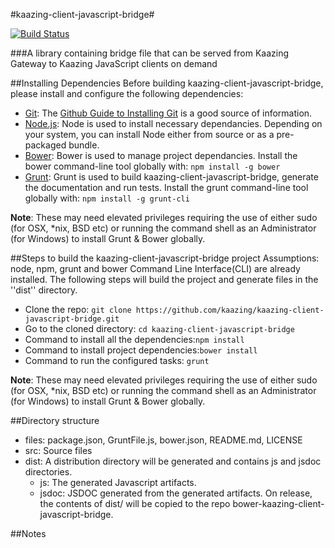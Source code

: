 #kaazing-client-javascript-bridge#

[![Build Status][build-status-image]][build-status]

[build-status-image]: https://travis-ci.org/kaazing/kaazing-client-javascript-bridge.svg?branch=develop
[build-status]: https://travis-ci.org/kaazing/kaazing-client-javascript-bridge

###A library containing bridge file that can be served from Kaazing Gateway to Kaazing JavaScript clients on demand

##Installing Dependencies
Before building kaazing-client-javascript-bridge, please install and configure the following dependencies:

* [Git](http://git-scm.com/): The [Github Guide to Installing Git](https://help.github.com/articles/set-up-git) is a good source of information.
* [Node.js](http://nodejs.org/): Node is used to install necessary dependancies. Depending on your system, you can install Node either from source or as a pre-packaged bundle.
* [Bower](http://bower.io/): Bower is used to manage project dependancies. Install the bower command-line tool globally with:  ```npm install -g bower```
* [Grunt](http://gruntjs.com/): Grunt is used to build kaazing-client-javascript-bridge, generate the documentation and run tests. Install the grunt command-line tool globally with: ```npm install -g grunt-cli```

**Note**: These may need elevated privileges requiring the use of either sudo (for OSX, *nix, BSD etc) or running the command shell as an Administrator (for Windows) to install Grunt & Bower globally.


##Steps to build the kaazing-client-javascript-bridge project
Assumptions: node, npm, grunt and bower Command Line Interface(CLI) are already installed. The following steps will build the project and generate files in the ''dist'' directory.

* Clone the repo: ```git clone https://github.com/kaazing/kaazing-client-javascript-bridge.git```
* Go to the cloned directory: ```cd kaazing-client-javascript-bridge```
* Command to install all the dependencies:```npm install```
* Command to install project dependencies:```bower install```
* Command to run the configured tasks: ```grunt```

**Note**: These may need elevated privileges requiring the use of either sudo (for OSX, *nix, BSD etc) or running the command shell as an Administrator (for Windows) to install Grunt & Bower globally.


##Directory structure
* files: package.json, GruntFile.js, bower.json, README.md, LICENSE
* src: Source files
* dist: A distribution directory will be generated and contains js and jsdoc directories.
    * js: The generated Javascript artifacts.
    * jsdoc: JSDOC generated from the generated artifacts.
  On release, the contents of dist/ will be copied to the repo bower-kaazing-client-javascript-bridge.

##Notes
